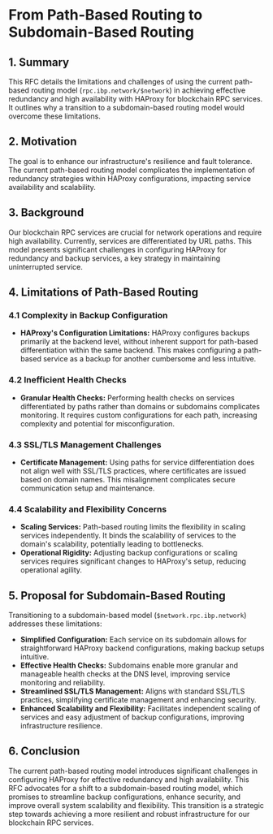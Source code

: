 # From Path-Based Routing to Subdomain-Based Routing

## 1. Summary

This RFC details the limitations and challenges of using the current path-based routing
model (`rpc.ibp.network/$network`) in achieving effective redundancy and high availability
with HAProxy for blockchain RPC services. It outlines why a transition to a subdomain-based
routing model would overcome these limitations.

## 2. Motivation

The goal is to enhance our infrastructure's resilience and fault tolerance. The current
path-based routing model complicates the implementation of redundancy strategies within
HAProxy configurations, impacting service availability and scalability.

## 3. Background

Our blockchain RPC services are crucial for network operations and require high availability.
Currently, services are differentiated by URL paths. This model presents significant challenges
in configuring HAProxy for redundancy and backup services, a key strategy in maintaining uninterrupted service.

## 4. Limitations of Path-Based Routing

### 4.1 Complexity in Backup Configuration

- **HAProxy's Configuration Limitations:** HAProxy configures backups primarily at the backend level,
  without inherent support for path-based differentiation within the same backend. This makes configuring
  a path-based service as a backup for another cumbersome and less intuitive.

### 4.2 Inefficient Health Checks

- **Granular Health Checks:** Performing health checks on services differentiated by paths rather than
  domains or subdomains complicates monitoring. It requires custom configurations for each path, increasing
  complexity and potential for misconfiguration.

### 4.3 SSL/TLS Management Challenges

- **Certificate Management:** Using paths for service differentiation does not align well with SSL/TLS practices,
  where certificates are issued based on domain names. This misalignment complicates secure communication setup and maintenance.

### 4.4 Scalability and Flexibility Concerns

- **Scaling Services:** Path-based routing limits the flexibility in scaling services independently.
  It binds the scalability of services to the domain's scalability, potentially leading to bottlenecks.
- **Operational Rigidity:** Adjusting backup configurations or scaling services requires significant
  changes to HAProxy's setup, reducing operational agility.

## 5. Proposal for Subdomain-Based Routing

Transitioning to a subdomain-based model (`$network.rpc.ibp.network`) addresses these limitations:

- **Simplified Configuration:** Each service on its subdomain allows for straightforward HAProxy backend
  configurations, making backup setups intuitive.
- **Effective Health Checks:** Subdomains enable more granular and manageable health checks at the
  DNS level, improving service monitoring and reliability.
- **Streamlined SSL/TLS Management:** Aligns with standard SSL/TLS practices, simplifying certificate
  management and enhancing security.
- **Enhanced Scalability and Flexibility:** Facilitates independent scaling of services and easy adjustment
  of backup configurations, improving infrastructure resilience.

## 6. Conclusion

The current path-based routing model introduces significant challenges in configuring HAProxy for effective
redundancy and high availability. This RFC advocates for a shift to a subdomain-based routing model, which
promises to streamline backup configurations, enhance security, and improve overall system scalability and
flexibility. This transition is a strategic step towards achieving a more resilient and robust infrastructure
for our blockchain RPC services.
